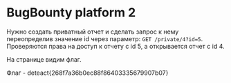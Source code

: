 # BugBounty platform 2
Нужно создать приватный отчет и сделать запрос к нему переопределив значение id через параметр: `GET /private/4?id=5`. Проверяются права на доступ к отчету с id 5, а открывается отчет с id 4. 

На странице видим флаг.

Флаг - deteact{268f7a36b0ec88f86403335679907b07}